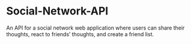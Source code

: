 # Social-Network-API
An API for a social network web application where users can share their thoughts, react to friends’ thoughts, and create a friend list. 
